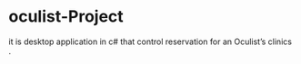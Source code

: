 # oculist-Project
it is desktop application in c# that control reservation  for an Oculist’s clinics .
